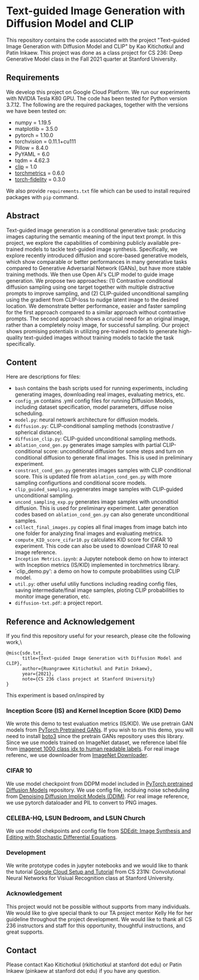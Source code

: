# Text-guided Image Generation with Diffusion Model and CLIP

This repository contains the code associated with the project "Text-guided Image Generation with Diffusion Model and CLIP" by Kao Kitichotkul and Patin Inkaew. This project was done as a class project for CS 236: Deep Generative Model class in the Fall 2021 quarter at Stanford University.

## Requirements
We develop this project on Google Cloud Platform. We run our experiments with NVIDIA Tesla K80 GPU.
The code has been tested for Python version 3.7.12. The following are the required packages, together with the versions we have been tested on:
- numpy = 1.19.5
- matplotlib = 3.5.0
- pytorch = 1.10.0
- torchvision = 0.11.1+cu111
- Pillow = 8.4.0
- PyYAML = 6.0
- tqdm = 4.62.3
- [clip](https://github.com/openai/CLIP) = 1.0
- [torchmetrics](https://torchmetrics.readthedocs.io/en/latest/) = 0.6.0
- [torch-fidelity](https://torch-fidelity.readthedocs.io/en/latest/) = 0.3.0

We also provide `requirements.txt` file which can be used to install required packages with `pip` command.

## Abstract
Text-guided image generation is a conditional generative task: producing images capturing the semantic meaning of the input text prompt. In this project, we explore the capabilities of combining publicly available pre-trained models to tackle text-guided image synthesis. Specifically, we explore recently introduced diffusion and score-based generative models, which show comparable or better performances in many generative tasks compared to Generative Adversarial Network (GANs), but have more stable training methods. We then use Open AI's CLIP model to guide image generation. We propose two approaches: (1) Contrastive conditional diffusion sampling using one target together with multiple distractive prompts to improve sampling, and (2) CLIP-guided unconditional sampling using the gradient from CLIP-loss to nudge latent image to the desired location. We demonstrate better performance,  easier and faster sampling for the first approach compared to a similar approach without contrastive prompts. The second approach shows a crucial need for an original image, rather than a completely noisy image, for successful sampling. Our project shows promising potentials in utilizing pre-trained models to generate high-quality text-guided images without training models to tackle the task specifically.

## Content
Here are descriptions for files:
* `bash` contains the bash scripts used for running experiments, including generating images, downloading real images, evaluating metrics, etc.
* `config_ym` contains .yml config files for running Diffusion Models, including dataset specification, model parameters, diffuse noise scheduling.
* `model.py`: neural netowrk architecture for diffusion models.
* `diffusion.py`: CLIP-conditional sampling methods (constrastive / spherical distance).
* `diffusion_clip.py`: CLIP-guided unconditional sampling methods.
* `ablation_cond_gen.py` generates image samples with partial CLIP-conditional score: unconditional diffusion for some steps and turn on conditional diffusion to generate final images. This is used in preliminary experiment.
* `constrast_cond_gen.py` generates images samples with CLIP conditional score. This is updated file from `ablation_cond_gen.py` with more sampling configurtions and conditional score models.
* `clip_guided_sampling.py`generates image samples with CLIP-guided unconditional sampling.
* `uncond_sampling_exp.py` generates image samples with unconditiol diffusion. This is used for preliminary experiment. Later generation codes based on `ablation_cond_gen.py` can also generate unconditional samples.
* `collect_final_images.py` copies all final images from image batch into one folder for analyzing final images and evaluating metrics.
* `compute_KID_score_cifar10.py` calculates KID score for CIFAR 10 experiment. This code can also be used to download CIFAR 10 real image reference.
* `Inception Metrics.ipynb`: a Jupyter notebook demo on how to interact with Inception metrics (IS/KID) implemented in torchmetrics library.
* `clip_demo.py': a demo on how to compute probabilities using CLIP model.
* `util.py`: other useful utiliy functions including reading config files, saving intermediate/final image samples, ploting CLIP probabilities to monitor image generation, etc.
* `diffusion-txt.pdf`: a project report.


## Reference and Acknowledgement
If you find this repository useful for your research, please cite the following work,\

```
@misc{sde.txt,
      title={Text-guided Image Generation with Diffusion Model and CLIP}, 
      author={Ruangrawee Kitichotkul and Patin Inkaew},
      year={2021},
      note={CS 236 class project at Stanford University}
}
```

This experiment is based on/inspired by

### Inception Score (IS) and Kernel Inception Score (KID) Demo
We wrote this demo to test evaluation metrics (IS/KID). We use pretrain GAN models from [PyTorch Pretrained GANs](https://github.com/lukemelas/pytorch-pretrained-gans). If you wish to run this demo, you will need to install [boto3](https://boto3.amazonaws.com/v1/documentation/api/latest/index.html) since the pretrain GANs repository uses this library. Since we use models trained on ImageNet dataset, we reference label file from [imagenet 1000 class idx to human readable labels](https://gist.github.com/yrevar/942d3a0ac09ec9e5eb3a). For real image referenc, we use downloader from [ImageNet Downloader](https://github.com/mf1024/ImageNet-Datasets-Downloader).

### CIFAR 10 
We use model checkpoint from DDPM model included in [PyTorch pretrained Diffusion Models](https://github.com/pesser/pytorch_diffusion) repository. We use config file, inclduing noise scheduling from [Denoising Diffusion Implicit Models (DDIM)](https://github.com/ermongroup/ddim). For real image reference, we use pytorch dataloader and PIL to convert to PNG images.

### CELEBA-HQ, LSUN Bedroom, and LSUN Church
We use model chekpoints and config file from [SDEdit: Image Synthesis and Editing with Stochastic Differential Equations](https://github.com/ermongroup/SDEdit).

### Development
We write prototype codes in jupyter notebooks and we would like to thank the tutorial [Google Cloud Setup and Tutorial](https://github.com/cs231n/gcloud) from CS 231N: Convolutional Neural Networks for Visiual Recognition class at Stanford University.

### Acknowledgement
This project would not be possible without supports from many individuals. We would like to give special thank to our TA project mentor Kelly He for her guideline throughout the project development. We would like to thank all CS 236 instructors and staff for this opportunity,  thoughtful instructions, and great supports.

## Contact

Please contact Kao Kitichotkul (rkitichotkul at stanford dot edu) or Patin Inkaew (pinkaew at stanford dot edu) if you have any question.
